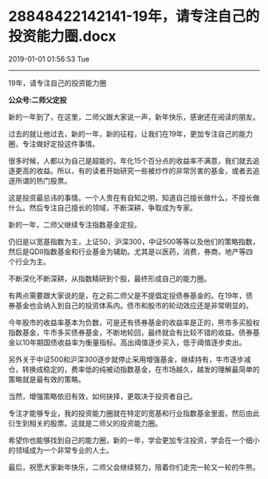 # 28848422142141-19年，请专注自己的投资能力圈.docx

2019-01-01 01:56:53 Tue

----

19年，请专注自己的投资能力圈

__公众号:二师父定投__

新的一年到了，在这里，二师父跟大家说一声，新年快乐，感谢还在阅读的朋友。

过去的就让他过去，新的一年，新的征程，让我们在19年，更加专注自己的能力圈，专注做好定投这件事情。

很多时候，人都以为自己是超能的，年化15个百分点的收益率不满意，我们就去追逐更高的收益。所以，有的读者开始研究一些被炒作的非常厉害的基金，或者去追逐所谓的热门股票。

这是投资最忌讳的事情。一个人贵在有自知之明，知道自己擅长做什么，不擅长做什么。然后专注自己擅长的领域，不断深耕，争取成为专家。

新的一年，二师父继续专注指数基金定投。

仍旧是以宽基指数为主，上证50，沪深300，中证500等等以及他们的策略指数，然后是QDII指数基金和行业基金为辅助。尤其是以医药，消费，券商，地产等四个行业为主。

不断深化不断深耕，从指数精研到个股，最终形成自己的能力圈。

有两点需要跟大家说的是，在之前二师父是不提倡定投债券基金的。在19年，债券基金也会纳入到自己的投资体系内。债市和股市的轮动效应还是非常明显的。

今年股市的收益率基本为负数，可是还有债券基金的收益率是正的，熊市多买股权指数基金，牛市多买债券基金，不断地轮回，最终就会有比较不错的收益。债券基金以10年期国债收益率为衡量指标。高出阈值逐步买入，低于阈值逐步卖出。

另外关于中证500和沪深300逐步就停止采用增强基金，继续持有，牛市逐步减仓，转换成稳定的，费率低的纯被动指数基金，在市场越久，越发的理解最简单的策略就是最有效的策略。

当然，增强策略依旧有效，如何抉择，更取决于投资者自己。

专注才能够专业，我的投资能力圈就在特定的宽基和行业指数基金里面，然后由此衍生到相关的股票。这就是二师父的投资能力圈。

希望你也能够找到自己的能力圈，新的一年，学会更加专注投资，学会在一个细小的领域成为一个非常专业的人士。

最后，祝愿大家新年快乐，二师父会继续努力，陪着你们走完一轮又一轮的牛熊。


